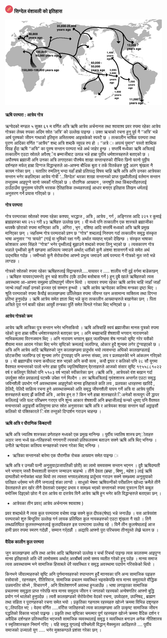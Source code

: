### <img src = "https://github.com/sigdelbamshawali/book/blob/master/docs/img/dna.png?raw=true" width="25" height="25" /> सिग्देल वंशावली को इतिहास


![img](img/migration.png)

#### ऋषि परम्परा : आत्रेय गोत्र

ऋग्वेदको मण्डल ५ सुक्त ६१ म वर्णित अत्रि ऋषि आत्रेय अर्चनानस तथा श्वावाश्व प्रवर रुपमा रहेका आत्रेय गोत्रका लेख्य रुपका अदिम स्रोत ‘अत्रि’ को उल्लेख पाइन्छ । उक्त ऋचाको रचना हुनु पुर्व नै ‘‘अत्रि’ भन्ने आर्ष पुरुषको जीवन गाथाको इतिवृत्त अस्तित्वमा आइसकेको स्पस्टै छ । तत्कालीन भाषिक परम्परा तथा पुराण आदिका वर्णित ‘‘आत्रैय” शब्द अत्रि शब्दकै व्युपन्न रुप हो । ‘‘अत्रे ः अपत्यं पुमान” यस्तो शाब्दिक विग्रह हुँदा  ऋषि ‘‘अत्रि” का पुरुष सन्तान परम्परा भन्ने अर्थ जाहेर हुन्छ । सप्तर्षि मध्येका ऋषि अत्रिलाई तत्कालीन एउटा स्रोतले अपैरष्ेय ब्रम्माजीबाट उत्पन्न भन्ने हाम्रा पुर्वीय धर्मशास्त्रहरुले बताएको छ ।अपौरुषय ब्रह्माजी अनि उनका अत्रि लगाएतका पौरुषेय शाखा सन्तान्हरुको रौचिरा छिनो फानो पुवीृय दर्शनहरु मर्फत् हाम्रा दिग्गज विद्धान्हरुले आ–आफ्ना बौधिक बुता र तर्क वितर्कहरु छुट्टै अलग श्रृंखला नै कायम गरेका छन् । यतातिर रुमलिनु भन्दा यहाँ हाम्रो प्रतिापद्य विषय चाहि ऋषि अत्रि अनि उनका आत्रेयका सन्तान भनेर कहलिएका आत्रेय गोत्री ‘...सिग्देल’ थरका शाखा सन्तानको प्राप्त पुख्र्यौलीलाई वर्तमान सन्तान तन्तूसम्म आइपुग्ने सानो जमर्को गरिएको छ । पौराणिक आख्यान , जनश्रुति तथा किंबदन्तीहरुलाई ठाउँठाउँमा छुनुसम्म परेपनि भरसक ऐतिहासिक तथ्यहरुलाई आधार बनाएर इतिहास लेिखन धर्मलाई अनुसरण गर्ने प्रयास गरिएको छ ।

#### गोत्र परम्परा
गोत्र परम्पराका स्रोतको रुपमा रहेका कश्यप, भरद्धाज , अत्रि , आत्रेय , गर्ग , अङ्गिरस आदि २२१ र कुमाई ब्राह्महरुका थप २१२ गरी ४३ ऋषिहरु उल्लेख छन् । यी मध्ये पनि तत्कालीन एक शास्त्रले ब्रह्माजीका थपक्कै छोराको रुपमा मानिएका अत्रि , अंगिरा , भृग , वशिष्ठ आदि सप्तर्षि मध्यको अत्रि ऋषि प्रमुख मानिएका छन् । जहाँसम्म गोत्र परम्पराको प्रश्न छ ‘‘गोत्र” शब्दलाई निरुपण गर्दा तत्कालीन समृद्ध संस्कृत भाषा अनुसार  ‘‘गा त्रायते” (गाई वा भुमिको रक्षा गर्ने) अर्थात व्यवह्त् भएको देखिन्छ । संस्कृत भाषाका कोशकार अमर सिंहले ‘‘गोत्रा” भनेर पृथ्वीलाई बुझाउने शब्दको रुपमा लिनु भएको छ । त्यसकारण गोत्र भन्नाले पृथ्वीको कुनै खण्डमा आधिपत्य जमाउने अर्थात् धर्तीको कुनै अंशमा शासनगर्ने भन्ने समेत अर्थ उद्भाषित गर्दछ । जमीनको कुनै सेरोफरोमा आफ्नो प्रभुत्व जमाउने आर्ष परम्परा नै गोत्रको मुल जरो भन्ने लाग्दछ ।


गोत्रको स्रोतको रुपमा रहेका ऋषिहरुलाई विद्वान्हरुले.....यायावर र ..... शालीय गरी दुई वर्गमा बाडेकाछन् । ऋषिहरु यायवर(घमन्ते) हून चाहे शालीय (एकै ठाउँमा बसोबास गर्ने ) हुन् दुबै खाले ऋषिहरुको त्यस अवस्थामा आ–आफ्ना समुहमा प्रतिष्ठापुर्ण जीवन थियो । यायावर रुपमा रहेका ऋषि आत्रेय चाहिं जाहाँ जाहाँ जान्थे त्यहाँ त्यहाँ उनको इज्जत एवं सम्मान हून्थ्यो । ऋषि आत्रेय ऋग्वेदका कतिष्य मन्त्रका द्रष्टा थिए । श्रुति परम्पराको रुपमा कैयौइं कालखण्डमा उल्लेििखत रुपमा जीवन्त रहन असामान्य व्यक्तित्व तथा दिगन्त प्रतिभा हुनुपर्दछ । ऋषि आत्रेय समेत ज्ञाता थिए भन्ने कुरा तत्कालीन आख्यान्हरुले बखानेका छन् ।
पिता अत्रिले पुरा गर्न बाकी रहेका आयुर्वे तन्त्रका पुर्ति समेत यिनले गरेका थिए भनिएको छ ।



#### आत्रेय गोत्रको क्रम

आत्रेय ऋषि आत्रिका पुत्र सन्तान भनेर भनिसकियो । ऋषि अत्रिचाहिं स्वयं ब्रह्माजीका मानस पुत्रको रुपमा रहेको कुरा हाम्रा पर्वीेय धर्मशास्त्रहरुले बताएका छन् । अनि बम्ह्माचाहिं शेषशायी भगवान् नारायणको नाभिकमलमा विरनजमान थिए । अनि नारायण भगवान् बृहत् जलपिण्हमा शेष नागको सृष्टि गरेर यसैको शैयामा  मस्त आराम गरेका थिए भनेर सृष्टिको क्रमलाई जलपिण्ड, ओकार हुदै शुन्यमा लगेर टुंग्याइएको छ । अत्रि अनि आत्रेय आदि ऋषिहरुको जुन कालखण्डमा प्रादुर्भाव भयो त्यसभन्दा अघिको कालखण्डलाई छोटकरीमा जलपिण्ड एवं शुन्यमा लगेर टुंगयाइए पनि अनन्त संख्या, लय र प्रलयहरुकोे भने आंकलन गरिएको छ । यो ब्रह्माण्डीय रचना कयौपल्ट शरु भएको अनि कयौ सत्य , कयौ द्वापर र कलिको पनि २८ सौं युगमा वैवश्यत मन्वन्तरको पालो भनेर हाम्रा पुर्वीय ज्याृतिषविज्ञान् वे्रत्ताहरुले आजको संसार सृष्टि १९५५८८१०२२ वर्ष र कलियुग वितेको पनि ५१०३ वर्ष भएको स्वीकारेका छन् ।ऋषि अत्रि , आत्रेयको वंश बखान गर्दा उपर्युक्त स्रोत प्रवाहलाई पटक्कै उपेक्षा गर्न मिल्दैन । तर ऋषिअत्रिलाई नृवंशशास्त्र अन्तर्गत एउटा समृद्ध जविनशैली उपभोग गर्ने अवस्थासम्म आइपुगेको मानव इतिहासले कति लय , प्रलयका धारहरुमा खारिदै , ठेलिदै, पेलिदै साहित्य रचना हुने अवस्थासम्मको अति समृद्ध जीवनशैली यापन गर्ने अत्रि वा आत्रेय पुर्वीय शस्त्रहरुले बताए झैं कतियौं अत्रि , आत्रेय हुन् त ? किन भनै हाम्रा शास्त्रहरले िअनेकौ सत्ययुग धेरै द्धापर कलिलाई जति पल्ट परिभ्रमण गराएर पनि शुन्य आकार शेषशायी अनि ब्रम्हाजीलाई फन्को धुमाए पनि वैंवश्वत मन्वन्तरको अठ्ठाइसौं कलियुगमा प्राप्त स्रोत अनुसारका ऋषि अत्रि र आत्रेयका शाखा सन्तान यहाँ अठ्ठाइसौं कलिको यो पंक्तिकारले िवंश तन्तुको दिग्दर्शन गराउन चाहन्छ ।


#### ऋषि अत्रि र पौराणिक किंबदन्ती


ऋषि अत्रि ज्यातिष शास्त्रका प्रणेताहरु मध्यको एक प्रमुख मानिन्छ । पुर्वीय ज्यातिष शास्त्र प्रण्ोताहरु अठार जना भध्ये ग्रह–गतिहरुको गणनागरी त्यसको प्रतिफलसम्म बताउन सक्ने ऋषि अत्रि थिए भनिन्छ । उनीले ऋग्वेदका कतिपय मन्त्रहरुको रचना गरेका थिए भनिन्छ ।

- ऋत्रिका सन्तानको बारेमा एक पौराणीक रोचक आख्यान समेत पाइन्छ ः

ऋषि अत्रि र उनकी पत्नी  अनूसुया(प्रजापतिकी छोरी) का लामो समयसम्म सन्तान भएनन । दुवै ऋषिदम्पती भने भगवान् जस्तै वैभवशाली सन्तान जन्माउन चाहन्थे । तीनै देवता (ब्रम्हा , बिष्णु , महेश ) लाई ऋषि दाम्पतीको मनोकांक्षा थाहा थियो तर त्यस्ता भगवत्अंशलाइ प्रार्दुभाव गराउन सक्ने समथ्र्यमा अनूसुयाको पातिव्रत धर्र्ममा भने तीनै जनालाई शंका लाग्यो । साधुको भेषमा ऋषिपत्नीको परीक्षलिन खोज्दा क्रमैले तीनै देवताहरुले हार र्खार तीनै देवताको एकमुष्ट प्रभाव र सामथ्र्य भएको सन्तानको रुपमा पुत्ररत्न दिने कबुल वमोजिम दिइएको छोरा नै दत्त आत्रेय वा दत्तत्रेय यिनै आत्रेय ऋषि हुन भनेर कति विद्धान्हरुले बताएका छन् ।

- आत्रेयका तीन प्रवर( आत्रेय अर्चनानम श्वावाश्व )

प्रवर शब्दार्थले नै त्यस कुल परम्परामा वर्चश्व राख्न सक्ने कुल दीपक(श्रेष्ठ) भन्ने जनाउँछ । यस आत्रेयवंश परम्पराको शुरु बिन्दुतिर उल्लेख गर्न लायक प्रतिष्ठित कुल नायकहरुको एउटा शृंखला नै रह्यो । तिनै लब्धप्रतिष्ठित कुलस्तम्भहरुलाई कुलदपिकहरु इस परम्परामा उल्लेख रहे । यिनै तीन कुलश्रेष्ठलाई  आज हामी प्रवर रुपमा स्मरण गर्दछौं , सम्मान गर्र्दछौं । अद्यापि आफ्नो पुरा परिचयमा तीनपुस्ते लेख्ने चलन छ ।


#### वैदिक कालीन कुल परम्परा
  

जुन कालखण्डमा अत्रि तथा आत्रेय आदि ऋषिहरुको उल्लेख र चर्चा रिचर्चा पाइन्छ त्यस कालसम्म आइपुग्न मानव इतिहासले अति धेरै लामोसमय अर्थात् अरबौंबर्ष लामो समय व्यतीत गरेको हुनु पर्दछ । मानव समाज त्यस अवस्थासम्म भने सामाजिक हिसाबले धेरै व्यवस्थित र समृद्ध अवस्थामा पदार्पण गरिसकेको थियो ।

किनभने जीवात्माहरुको सृष्टि अनि पुर्णमानवहरुको रुपान्तरण हुदैं माानवका पनि अन्य सामाजिक पइाहरु वसोवासो , रहनसहन, रीतिरिवाज, सामाजिक प्रचलन व्यवस्थित भइसकेपछि मात्र मानव समुदायले वौद्धिक उन्नयनतिर सोच्ने , विचारगर्ने , अनि विश्लेशणगर्ने अवस्था हुनआउँछ । भाषा लगाइतका सामाजिक प्रचलनमा समृद्धता प्राप्त गरेपछि मात्र मानव समुदाय जीवन र जगतको  रहस्यको अन्वेषणतिर आफ्नो बुद्धि प्रयोग गर्न थालेको हुनुपर्दछ । त्यसै कालखण्डको सेरोफेरोमा वेदको रचना, उपवेदहरु, उपनिषद् , ब्राह्मण तथा संहिता र पुराणहरुको रचना समेत भयो । प्रकृतिका गहनतम रहस्यहरु खोज्ने क्रममा विभिन्न दशृनहरु प््रतिपादित भए । वेदमा वर्णित .....वरिोस जातिहरुको त्यस कालखण्डमा अति उत्कृष्ट सामाजिक जीवन पद्धतिको विकास भएको पाइ्रन्छ । प्रकृति तथा सृष्टिका चमत्मार पुर्ण रहस्यहरु खोज्ने क्रममा वैदिक दर्शन र अवैदिक दर्शनहरु प्रतिस्थापित भएजस्तै सामाजिक व्यवस्थालाई समृद्ध र व्यवस्थित बनाउन अनेक नीतिशास्त्र र स्मृतिशास्त्रहरु निमार्ण गरिए । यहि समृद्ध युगलाई पश्चिमेली विद्धान् मैक्स्मुलर आदिहरुले .... पुर्वीय समाजको उज्यालो युग ..... भनेर मुक्तकण्ठले प्रशंसा गरेका छन् ।








